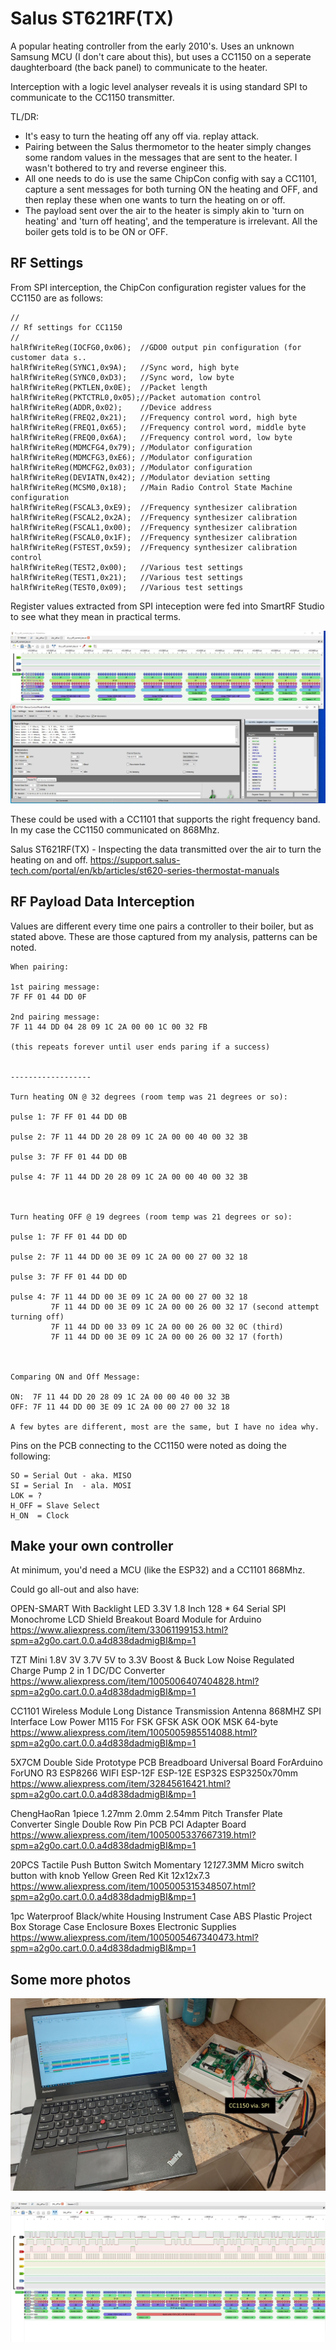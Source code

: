 # Salus ST621RF(TX)

A popular heating controller from the early 2010's. Uses an unknown Samsung MCU (I don't care about this), but uses a CC1150 on a seperate daughterboard (the back panel) to communicate to the heater.

Interception with a logic level analyser reveals it is using standard SPI to communicate to the CC1150 transmitter.

TL/DR:

* It's easy to turn the heating off any off via. replay attack. 
* Pairing between the Salus thermometor to the heater simply changes some random values in the messages that are sent to the heater. I wasn't bothered to try and reverse engineer this.
* All one needs to do is use the same ChipCon config with say a CC1101, capture a sent messages for both turning ON the heating and OFF, and then replay these when one wants to turn the heating on or off.
* The payload sent over the air to the heater is simply akin to 'turn on heating' and 'turn off heating', and the temperature is irrelevant. All the boiler gets told is to be ON or OFF.

## RF Settings 

From SPI interception, the ChipCon configuration register values for the CC1150 are as follows:

```
//
// Rf settings for CC1150
//
halRfWriteReg(IOCFG0,0x06);  //GDO0 output pin configuration (for customer data s..
halRfWriteReg(SYNC1,0x9A);   //Sync word, high byte
halRfWriteReg(SYNC0,0xD3);   //Sync word, low byte
halRfWriteReg(PKTLEN,0x0E);  //Packet length
halRfWriteReg(PKTCTRL0,0x05);//Packet automation control
halRfWriteReg(ADDR,0x02);    //Device address
halRfWriteReg(FREQ2,0x21);   //Frequency control word, high byte
halRfWriteReg(FREQ1,0x65);   //Frequency control word, middle byte
halRfWriteReg(FREQ0,0x6A);   //Frequency control word, low byte
halRfWriteReg(MDMCFG4,0x79); //Modulator configuration
halRfWriteReg(MDMCFG3,0xE6); //Modulator configuration
halRfWriteReg(MDMCFG2,0x03); //Modulator configuration
halRfWriteReg(DEVIATN,0x42); //Modulator deviation setting
halRfWriteReg(MCSM0,0x18);   //Main Radio Control State Machine configuration
halRfWriteReg(FSCAL3,0xE9);  //Frequency synthesizer calibration
halRfWriteReg(FSCAL2,0x2A);  //Frequency synthesizer calibration
halRfWriteReg(FSCAL1,0x00);  //Frequency synthesizer calibration
halRfWriteReg(FSCAL0,0x1F);  //Frequency synthesizer calibration
halRfWriteReg(FSTEST,0x59);  //Frequency synthesizer calibration control
halRfWriteReg(TEST2,0x00);   //Various test settings
halRfWriteReg(TEST1,0x21);   //Various test settings
halRfWriteReg(TEST0,0x09);   //Various test settings
```

Register values extracted from SPI inteception were fed into SmartRF Studio to see what they mean in practical terms.

![Smart RF Studio](smart_rf_studio_7.jpg)


These could be used with a CC1101 that supports the right frequency band. In my case the CC1150 communicated on 868Mhz.

Salus ST621RF(TX) - Inspecting the data transmitted over the air to turn the heating on and off.
https://support.salus-tech.com/portal/en/kb/articles/st620-series-thermostat-manuals

## RF Payload Data Interception 

Values are different every time one pairs a controller to their boiler, but as stated above. These are those captured from my analysis, patterns can be noted.


```
When pairing:

1st pairing message:
7F FF 01 44 DD 0F

2nd pairing message:
7F 11 44 DD 04 28 09 1C 2A 00 00 1C 00 32 FB

(this repeats forever until user ends paring if a success)


------------------

Turn heating ON @ 32 degrees (room temp was 21 degrees or so):

pulse 1: 7F FF 01 44 DD 0B

pulse 2: 7F 11 44 DD 20 28 09 1C 2A 00 00 40 00 32 3B

pulse 3: 7F FF 01 44 DD 0B

pulse 4: 7F 11 44 DD 20 28 09 1C 2A 00 00 40 00 32 3B



Turn heating OFF @ 19 degrees (room temp was 21 degrees or so):

pulse 1: 7F FF 01 44 DD 0D

pulse 2: 7F 11 44 DD 00 3E 09 1C 2A 00 00 27 00 32 18

pulse 3: 7F FF 01 44 DD 0D

pulse 4: 7F 11 44 DD 00 3E 09 1C 2A 00 00 27 00 32 18
         7F 11 44 DD 00 3E 09 1C 2A 00 00 26 00 32 17 (second attempt turning off)
  	     7F 11 44 DD 00 33 09 1C 2A 00 00 26 00 32 0C (third) 
         7F 11 44 DD 00 3E 09 1C 2A 00 00 26 00 32 17 (forth)
		 
		 
		 
Comparing ON and Off Message:

ON:  7F 11 44 DD 20 28 09 1C 2A 00 00 40 00 32 3B
OFF: 7F 11 44 DD 00 3E 09 1C 2A 00 00 27 00 32 18

A few bytes are different, most are the same, but I have no idea why.

```

Pins on the PCB connecting to the CC1150 were noted as doing the following:

```
SO = Serial Out - aka. MISO
SI = Serial In  - ala. MOSI
LOK = ?
H_OFF = Slave Select
H_ON  = Clock

```

## Make your own controller 

At minimum, you'd need a MCU (like the ESP32) and a CC1101 868Mhz.

Could go all-out and also have:

OPEN-SMART With Backlight LED 3.3V 1.8 Inch 128 * 64 Serial SPI Monochrome LCD Shield Breakout Board Module for Arduino
https://www.aliexpress.com/item/33061199153.html?spm=a2g0o.cart.0.0.a4d838dadmigBI&mp=1

TZT Mini 1.8V 3V 3.7V 5V to 3.3V Boost & Buck Low Noise Regulated Charge Pump 2 in 1 DC/DC Converter
https://www.aliexpress.com/item/1005006407404828.html?spm=a2g0o.cart.0.0.a4d838dadmigBI&mp=1

CC1101 Wireless Module Long Distance Transmission Antenna 868MHZ SPI Interface Low Power M115 For FSK GFSK ASK OOK MSK 64-byte
https://www.aliexpress.com/item/1005005985514088.html?spm=a2g0o.cart.0.0.a4d838dadmigBI&mp=1

5X7CM Double Side Prototype PCB Breadboard Universal Board ForArduino ForUNO R3 ESP8266 WIFI ESP-12F ESP-12E ESP32S ESP3250x70mm
https://www.aliexpress.com/item/32845616421.html?spm=a2g0o.cart.0.0.a4d838dadmigBI&mp=1

ChengHaoRan 1piece 1.27mm 2.0mm 2.54mm Pitch Transfer Plate Converter Single Double Row Pin PCB PCI Adapter Board
https://www.aliexpress.com/item/1005005337667319.html?spm=a2g0o.cart.0.0.a4d838dadmigBI&mp=1

20PCS Tactile Push Button Switch Momentary 12*12*7.3MM Micro switch button with knob Yellow Green Red Kit 12x12x7.3
https://www.aliexpress.com/item/1005005315348507.html?spm=a2g0o.cart.0.0.a4d838dadmigBI&mp=1

1pc Waterproof Black/white Housing Instrument Case ABS Plastic Project Box Storage Case Enclosure Boxes Electronic Supplies
https://www.aliexpress.com/item/1005005467340473.html?spm=a2g0o.cart.0.0.a4d838dadmigBI&mp=1

## Some more photos

![Interception](salus_621rf_tx.jpg)

![Pulseview](pulseview.jpg)

